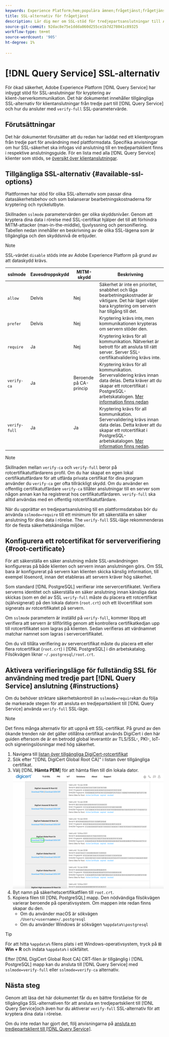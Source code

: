 ```yaml
---
keywords: Experience Platform;hem;populära ämnen;frågetjänst;frågetjänst;ansluta;ansluta till frågetjänst;SSL;ssl;sslmode;
title: SSL-alternativ för frågetjänst
description: Lär dig mer om SSL-stöd för tredjepartsanslutningar till Adobe Experience Platform Query Service och hur du ansluter i SSL-läge för verifiering.
source-git-commit: 92dac8e75e1ddda860d255ce1b7d278041c89325
workflow-type: tm+mt
source-wordcount: '905'
ht-degree: 1%

---
```


# [!DNL Query Service] SSL-alternativ

För ökad säkerhet, Adobe Experience Platform [!DNL Query Service] har inbyggt stöd för SSL-anslutningar för kryptering av klient-/serverkommunikation. Det här dokumentet innehåller tillgängliga SSL-alternativ för klientanslutningar från tredje part till [!DNL Query Service] och hur du ansluter med `verify-full` SSL-parametervärde.

## Förutsättningar

Det här dokumentet förutsätter att du redan har laddat ned ett klientprogram från tredje part för användning med plattformsdata. Specifika anvisningar om hur SSL-säkerhet ska infogas vid anslutning till en tredjepartsklient finns i respektive anslutningsguide. För en lista med alla [!DNL Query Service] klienter som stöds, se [översikt över klientanslutningar](./overview.md).

## Tillgängliga SSL-alternativ {#available-ssl-options}

Plattformen har stöd för olika SSL-alternativ som passar dina datasäkerhetsbehov och som balanserar bearbetningskostnaderna för kryptering och nyckelutbyte.

Skillnaden `sslmode` parametervärden ger olika skyddsnivåer. Genom att kryptera dina data i rörelse med SSL-certifikat hjälper det till att förhindra MITM-attacker (man-in-the-middle), tjuvlyssning och personifiering. Tabellen nedan innehåller en beskrivning av de olika SSL-lägena som är tillgängliga och den skyddsnivå de erbjuder.

>[!NOTE]
>
> SSL-värdet `disable` stöds inte av Adobe Experience Platform på grund av att dataskydd krävs.

| sslmode | Eavesdroppskydd | MITM-skydd | Beskrivning |
|---|---|---|---|
| `allow` | Delvis | Nej | Säkerhet är inte en prioritet, snabbhet och låga bearbetningskostnader är viktigare. Det här läget väljer bara kryptering om servern har tillgång till det. |
| `prefer` | Delvis | Nej | Kryptering krävs inte, men kommunikationen krypteras om servern stöder den. |
| `require` | Ja | Nej | Kryptering krävs för all kommunikation. Nätverket är betrott för att ansluta till rätt server. Server SSL-certifikatvalidering krävs inte. |
| `verify-ca` | Ja | Beroende på CA-princip | Kryptering krävs för all kommunikation. Servervalidering krävs innan data delas. Detta kräver att du skapar ett rotcertifikat i PostgreSQL-arbetskatalogen. [Mer information finns nedan](#instructions) |
| `verify-full` | Ja | Ja | Kryptering krävs för all kommunikation. Servervalidering krävs innan data delas. Detta kräver att du skapar ett rotcertifikat i PostgreSQL-arbetskatalogen. [Mer information finns nedan](#instructions). |

>[!NOTE]
>
>Skillnaden mellan `verify-ca` och `verify-full` beror på rotcertifikatutfärdarens profil. Om du har skapat en egen lokal certifikatutfärdare för att utfärda privata certifikat för dina program använder du `verify-ca` ger ofta tillräckligt skydd. Om du använder en offentlig certifikatutfärdare `verify-ca` tillåter anslutningar till en server som någon annan kan ha registrerat hos certifikatutfärdaren. `verify-full` ska alltid användas med en offentlig rotcertifikatutfärdare.

När du upprättar en tredjepartsanslutning till en plattformsdatabas bör du använda `sslmode=require` till ett minimum för att säkerställa en säker anslutning för dina data i rörelse. The `verify-full` SSL-läge rekommenderas för de flesta säkerhetskänsliga miljöer.

## Konfigurera ett rotcertifikat för serververifiering {#root-certificate}

För att säkerställa en säker anslutning måste SSL-användningen konfigureras på både klienten och servern innan anslutningen görs. Om SSL bara är konfigurerat på servern kan klienten skicka känslig information, till exempel lösenord, innan det etableras att servern kräver hög säkerhet.

Som standard [!DNL PostgreSQL] verifierar inte servercertifikatet. Verifiera serverns identitet och säkerställa en säker anslutning innan känsliga data skickas (som en del av SSL `verify-full` måste du placera ett rotcertifikat (självsignerat) på den lokala datorn (`root.crt`) och ett lövcertifikat som signerats av rotcertifikatet på servern.

Om `sslmode` parametern är inställd på `verify-full`, kommer libpq att verifiera att servern är tillförlitlig genom att kontrollera certifikatkedjan upp till rotcertifikatet som lagras på klienten. Sedan verifieras att värdnamnet matchar namnet som lagras i servercertifikatet.

Om du vill tillåta verifiering av servercertifikat måste du placera ett eller flera rotcertifikat (`root.crt`) i [!DNL PostgreSQL] i din arbetskatalog. Filsökvägen liknar `~/.postgresql/root.crt`.

## Aktivera verifieringsläge för fullständig SSL för användning med tredje part [!DNL Query Service] anslutning {#instructions}

Om du behöver striktare säkerhetskontroll än `sslmode=require`kan du följa de markerade stegen för att ansluta en tredjepartsklient till [!DNL Query Service] använda `verify-full` SSL-läge.

>[!NOTE]
>
>Det finns många alternativ för att uppnå ett SSL-certifikat. På grund av den ökande trenden när det gäller otillåtna certifikat används DigiCert i den här guiden eftersom de är en betrodd global leverantör av TLS/SSL-, PKI-, IoT- och signeringslösningar med hög säkerhet.

1. Navigera till [listan över tillgängliga DigiCert-rotcertifikat](https://www.digicert.com/kb/digicert-root-certificates.htm)
1. Sök efter &quot;[!DNL DigiCert Global Root CA]&quot; i listan över tillgängliga certifikat.
1. Välj [!DNL **Hämta PEM**] för att hämta filen till din lokala dator.
   ![Listan med tillgängliga DigiCert-rotcertifikat med nedladdnings-PEM markerad.](../images/clients/ssl-modes/digicert.png)
1. Byt namn på säkerhetscertifikatfilen till `root.crt`.
1. Kopiera filen till [!DNL PostgreSQL] mapp. Den nödvändiga filsökvägen varierar beroende på operativsystem. Om mappen inte redan finns skapar du den.
   - Om du använder macOS är sökvägen `/Users/<username>/.postgresql`
   - Om du använder Windows är sökvägen `%appdata%\postgresql`

>[!TIP]
>
>För att hitta `%appdata%` filens plats i ett Windows-operativsystem, tryck på ⊞ **Win + R** och indata `%appdata%` i sökfältet.

Efter [!DNL DigiCert Global Root CA] CRT-filen är tillgänglig i [!DNL PostgreSQL] mapp kan du ansluta till [!DNL Query Service] med `sslmode=verify-full` eller `sslmode=verify-ca` alternativ.

## Nästa steg

Genom att läsa det här dokumentet får du en bättre förståelse för de tillgängliga SSL-alternativen för att ansluta en tredjepartsklient till [!DNL Query Service]och även hur du aktiverar `verify-full` SSL-alternativ för att kryptera dina data i rörelse.

Om du inte redan har gjort det, följ anvisningarna på [ansluta en tredjepartsklient till [!DNL Query Service]](./overview.md).
